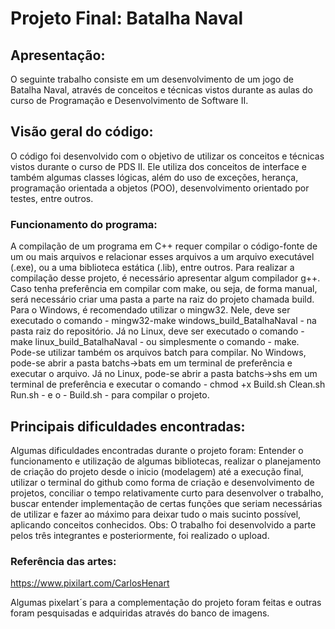 # Projeto Final: Batalha Naval

## Apresentação:
O seguinte trabalho consiste em um desenvolvimento de um jogo de Batalha Naval, através de conceitos e técnicas vistos durante as aulas do curso de Programação e Desenvolvimento de Software II.

## Visão geral do código:
O código foi desenvolvido com o objetivo de utilizar os conceitos e técnicas vistos durante o curso de PDS II. Ele utiliza dos conceitos de interface e também algumas classes lógicas, além do uso de exceções, herança, programação orientada a objetos (POO), desenvolvimento orientado por testes, entre outros. 

### Funcionamento do programa:
A compilação de um programa em C++ requer compilar o código-fonte de um ou mais arquivos e relacionar esses arquivos a um arquivo executável (.exe), ou a uma biblioteca estática (.lib), entre outros. Para realizar a compilação desse projeto, é necessário apresentar algum compilador g++. 
Caso tenha preferência em compilar com make, ou seja, de forma manual, será necessário criar uma pasta a parte na raiz do projeto chamada build. Para o Windows, é recomendado utilizar o mingw32. Nele, deve ser executado o comando - mingw32-make windows_build_BatalhaNaval - na pasta raiz do repositório. Já no Linux, deve ser executado o comando - make linux_build_BatalhaNaval - ou simplesmente o comando - make. 
Pode-se utilizar também os arquivos batch para compilar. No Windows, pode-se abrir a pasta batchs->bats em um terminal de preferência e executar o arquivo. Já no Linux, pode-se abrir a pasta batchs->shs em um terminal de preferência e executar o comando - chmod +x Build.sh Clean.sh Run.sh - e o - Build.sh - para compilar o projeto.

## Principais dificuldades encontradas:
Algumas dificuldades encontradas durante o projeto foram: Entender o funcionamento e utilização de algumas bibliotecas, realizar o planejamento de criação do projeto desde o inicio (modelagem) até a execução final, utilizar o terminal do github como forma de criação e desenvolvimento de projetos, conciliar o tempo relativamente curto para desenvolver o trabalho, buscar entender implementação de certas funções que seriam necessárias de utilizar e fazer ao máximo para deixar tudo o mais sucinto possível, aplicando conceitos conhecidos.
Obs: O trabalho foi desenvolvido a parte pelos três integrantes e posteriormente, foi realizado o upload. 

### Referência das artes:
https://www.pixilart.com/CarlosHenart

Algumas pixelart´s para a complementação do projeto foram feitas e outras foram pesquisadas e adquiridas através do banco de imagens.
